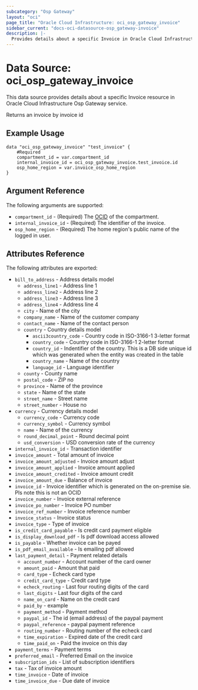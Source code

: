 ```yaml
---
subcategory: "Osp Gateway"
layout: "oci"
page_title: "Oracle Cloud Infrastructure: oci_osp_gateway_invoice"
sidebar_current: "docs-oci-datasource-osp_gateway-invoice"
description: |-
  Provides details about a specific Invoice in Oracle Cloud Infrastructure Osp Gateway service
---
```


# Data Source: oci_osp_gateway_invoice
This data source provides details about a specific Invoice resource in Oracle Cloud Infrastructure Osp Gateway service.

Returns an invoice by invoice id

## Example Usage

```hcl
data "oci_osp_gateway_invoice" "test_invoice" {
	#Required
	compartment_id = var.compartment_id
	internal_invoice_id = oci_osp_gateway_invoice.test_invoice.id
	osp_home_region = var.invoice_osp_home_region
}
```

## Argument Reference

The following arguments are supported:

* `compartment_id` - (Required) The [OCID](https://docs.cloud.oracle.com/iaas/Content/General/Concepts/identifiers.htm) of the compartment. 
* `internal_invoice_id` - (Required) The identifier of the invoice.
* `osp_home_region` - (Required) The home region's public name of the logged in user. 


## Attributes Reference

The following attributes are exported:

* `bill_to_address` - Address details model
	* `address_line1` - Address line 1
	* `address_line2` - Address line 2
	* `address_line3` - Address line 3
	* `address_line4` - Address line 4
	* `city` - Name of the city
	* `company_name` - Name of the customer company
	* `contact_name` - Name of the contact person
	* `country` - Country details model
		* `ascii3country_code` - Country code in ISO-3166-1 3-letter format
		* `country_code` - Country code in ISO-3166-1 2-letter format
		* `country_id` - Indentifier of the country. This is a DB side unique id which was generated when the entity was created in the table
		* `country_name` - Name of the country
		* `language_id` - Language identifier
	* `county` - County name
	* `postal_code` - ZIP no
	* `province` - Name of the province
	* `state` - Name of the state
	* `street_name` - Street name
	* `street_number` - House no
* `currency` - Currency details model
	* `currency_code` - Currency code
	* `currency_symbol` - Currency symbol
	* `name` - Name of the currency
	* `round_decimal_point` - Round decimal point
	* `usd_conversion` - USD conversion rate of the currency
* `internal_invoice_id` - Transaction identifier
* `invoice_amount` - Total amount of invoice
* `invoice_amount_adjusted` - Invoice amount adjust
* `invoice_amount_applied` - Invoice amount applied
* `invoice_amount_credited` - Invoice amount credit
* `invoice_amount_due` - Balance of invoice
* `invoice_id` - Invoice identifier which is generated on the on-premise sie. Pls note this is not an OCID
* `invoice_number` - Invoice external reference
* `invoice_po_number` - Invoice PO number
* `invoice_ref_number` - Invoice reference number
* `invoice_status` - Invoice status
* `invoice_type` - Type of invoice
* `is_credit_card_payable` - Is credit card payment eligible
* `is_display_download_pdf` - Is pdf download access allowed
* `is_payable` - Whether invoice can be payed
* `is_pdf_email_available` - Is emailing pdf allowed
* `last_payment_detail` - Payment related details
	* `account_number` - Account number of the card owner
	* `amount_paid` - Amount that paid
	* `card_type` - Echeck card type
	* `credit_card_type` - Credit card type
	* `echeck_routing` - Last four routing digits of the card
	* `last_digits` - Last four digits of the card
	* `name_on_card` - Name on the credit card
	* `paid_by` - example
	* `payment_method` - Payment method
	* `paypal_id` - The id (email address) of the paypal payment
	* `paypal_reference` - paypal payment reference
	* `routing_number` - Routing number of the echeck card
	* `time_expiration` - Expired date of the credit card
	* `time_paid_on` - Paid the invoice on this day
* `payment_terms` - Payment terms
* `preferred_email` - Preferred Email on the invoice
* `subscription_ids` - List of subscription identifiers
* `tax` - Tax of invoice amount
* `time_invoice` - Date of invoice
* `time_invoice_due` - Due date of invoice

